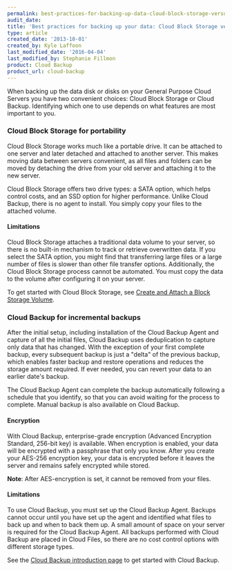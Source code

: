```yaml
---
permalink: best-practices-for-backing-up-data-cloud-block-storage-versus-cloud-backup/
audit_date:
title: 'Best practices for backing up your data: Cloud Block Storage versus Cloud Backup'
type: article
created_date: '2013-10-01'
created_by: Kyle Laffoon
last_modified_date: '2016-04-04'
last_modified_by: Stephanie Fillmon
product: Cloud Backup
product_url: cloud-backup
---
```


When backing up the data disk or disks on your General Purpose Cloud
Servers you have two convenient choices: Cloud Block Storage or Cloud
Backup. Identifying which one to use depends on what features are most
important to you.

### Cloud Block Storage for portability

Cloud Block Storage works much like a portable drive. It can be attached
to one server and later detached and attached to another server. This
makes moving data between servers convenient, as all files and folders
can be moved by detaching the drive from your old server and attaching
it to the new server.

Cloud Block Storage offers two drive types: a SATA option, which helps control costs, and an SSD option for higher performance. Unlike Cloud Backup, there is no agent to install. You simply copy your files to the attached volume.

#### Limitations

Cloud Block Storage attaches a traditional data volume to your server,
so there is no built-in mechanism to track or retrieve overwritten data.
If you select the SATA option, you might find that transferring large
files or a large number of files is slower than other file transfer
options. Additionally, the Cloud Block Storage process cannot be
automated. You must copy the data to the volume after configuring it on
your server.

To get started with Cloud Block Storage, see [Create and Attach a Block Storage Volume](/how-to/create-and-attach-a-cloud-block-storage-volume).

### Cloud Backup for incremental backups

After the initial setup, including installation of the Cloud Backup
Agent and capture of all the initial files, Cloud Backup uses
deduplication to capture only data that has changed. With
the exception of your first complete backup, every subsequent backup is
just a "delta" of the previous backup, which enables faster backup and
restore operations and reduces the storage amount required. If ever
needed, you can revert your data to an earlier date's backup.

The Cloud Backup Agent can complete the backup automatically following a
schedule that you identify, so that you can avoid waiting for the
process to complete. Manual backup is also available on Cloud Backup.

#### Encryption

With Cloud Backup, enterprise-grade encryption (Advanced Encryption
Standard, 256-bit key) is available. When encryption is enabled, your
data will be encrypted with a passphrase that only you know. After you
create your AES-256 encryption key, your data is encrypted before it
leaves the server and remains safely encrypted while stored.

**Note**: After AES-encryption is set, it cannot be removed from your
files.

#### Limitations

To use Cloud Backup, you must set up the Cloud Backup Agent. Backups
cannot occur until you have set up the agent and identified what files
to back up and when to back them up. A small amount of space on your
server is required for the Cloud Backup Agent. All backups performed
with Cloud Backup are placed in Cloud Files, so there are no cost
control options with different storage types.

See the [Cloud Backup introduction page](/how-to/cloud-backup) to get started with Cloud Backup.
